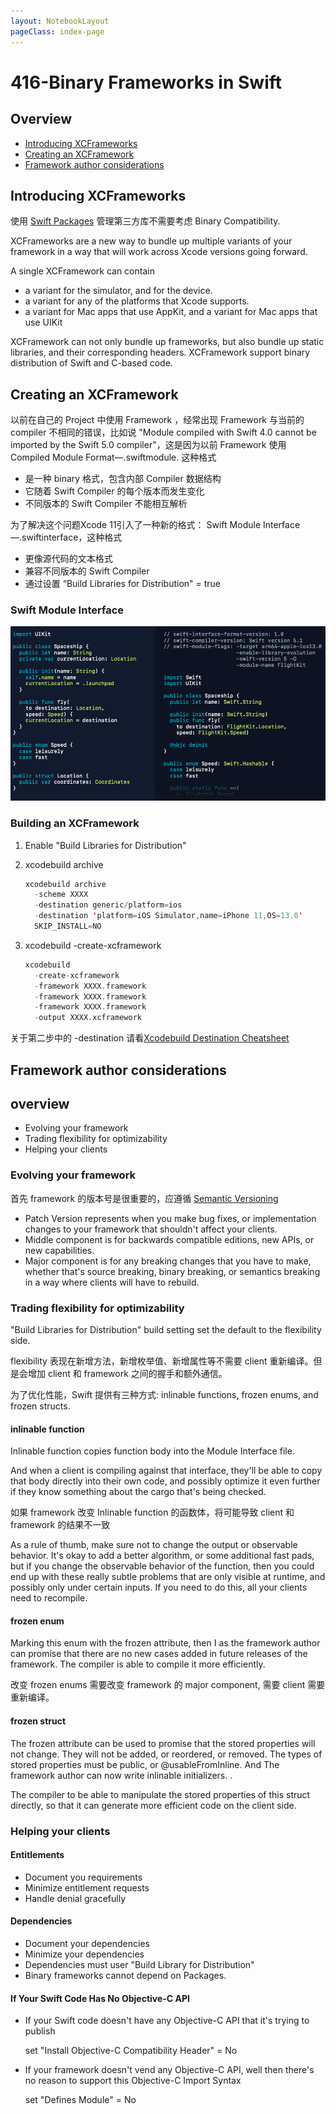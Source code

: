 ```yaml
---
layout: NotebookLayout
pageClass: index-page
---
```

# 416-Binary Frameworks in Swift

## Overview

-   [Introducing XCFrameworks](#introducing-xcframeworks)
-   [Creating an XCFramework](#creating-an-xcframework)
-   [Framework author considerations](#framework-author-considerations)

## Introducing XCFrameworks

使用 [Swift Packages](408-Adopting%20Swift%20Packages%20in%20Xcode.md) 管理第三方库不需要考虑 Binary Compatibility.

XCFrameworks are a new way to bundle up multiple variants of your framework in a way that will work across Xcode versions going forward.

A single XCFramework can contain 

-   a variant for the simulator, and for the device.
-   a variant for any of the platforms that Xcode supports.
-   a variant for Mac apps that use AppKit, and a variant for Mac apps that use UIKit

XCFramework can not only  bundle up frameworks, but also bundle up static libraries, and their corresponding headers.  XCFramework support binary distribution of Swift and C-based code.

## Creating an XCFramework

以前在自己的 Project 中使用 Framework ，经常出现 Framework 与当前的 compiler 不相同的错误，比如说 "Module compiled with Swift 4.0 cannot be imported by the Swift 5.0 compiler"，这是因为以前 Framework 使用 Compiled Module Format—.swiftmodule. 这种格式

-   是一种 binary 格式，包含内部 Compiler 数据结构
-   它随着 Swift Compiler 的每个版本而发生变化
-   不同版本的 Swift Compiler 不能相互解析

为了解决这个问题Xcode 11引入了一种新的格式： Swift Module Interface—.swiftinterface，这种格式

-   更像源代码的文本格式
-   兼容不同版本的 Swift Compiler
-   通过设置 “Build Libraries for Distribution" = true

### Swift Module Interface

![](../screenshots/416-1.png)

### Building an XCFramework

1.  Enable "Build Libraries for Distribution"

2. xcodebuild archive

    ```swift
    xcodebuild archive 
      -scheme XXXX 
      -destination generic/platform=ios 
      -destination 'platform=iOS Simulator,name=iPhone 11,OS=13.0' 
      SKIP_INSTALL=NO
    ```

3. xcodebuild -create-xcframework

    ```swift
    xcodebuild 
      -create-xcframework 
      -framework XXXX.framework 
      -framework XXXX.framework 
      -framework XXXX.framework 
      -output XXXX.xcframework
    ```

关于第二步中的 -destination 请看[Xcodebuild Destination Cheatsheet](https://www.mokacoding.com/blog/xcodebuild-destination-options/)

## Framework author considerations

## overview

-   Evolving your framework
-   Trading flexibility for optimizability
-   Helping your clients

### Evolving your framework

首先 framework 的版本号是很重要的，应遵循 [Semantic Versioning](https://semver.org/)

-   Patch Version represents when you make bug fixes, or implementation changes to your framework that shouldn't affect your clients. 
-   Middle component is for backwards compatible editions, new APIs, or new capabilities. 
-   Major component is for any breaking changes that you have to make, whether that's source breaking, binary breaking, or semantics breaking in a way where clients will have to rebuild.

### Trading flexibility for optimizability

"Build Libraries for Distribution" build setting set the default to the flexibility side.

flexibility 表现在新增方法，新增枚举值、新增属性等不需要 client 重新编译。但是会增加 client 和 framework 之间的握手和额外通信。

为了优化性能，Swift 提供有三种方式: inlinable functions, frozen enums, and frozen structs.

#### inlinable function

Inlinable function copies function body into the Module Interface file.

And when a client is compiling against that interface, they'll be able to copy that body directly into their own code, and possibly optimize it even further if they know something about the cargo that's being checked.

如果 framework 改变 Inlinable function 的函数体，将可能导致 client 和 framework 的结果不一致

As a rule of thumb, make sure not to change the output or observable behavior. It's okay to add a better algorithm, or some additional fast pads, but if you change the observable behavior of the function, then you could end up with these really subtle problems that are only visible at runtime, and possibly only under certain inputs. If you need to do this, all your clients need to recompile.

#### frozen enum

Marking this enum with the frozen attribute, then I as the framework author can promise that there are no new cases added in future releases of the framework. The compiler is able to compile it more efficiently.

改变 frozen enums 需要改变 framework 的 major component, 需要 client 需要重新编译。

#### frozen struct

The frozen attribute can be used to promise that the stored properties will not change. They will not be added, or reordered, or removed. The types of stored properties must be public, or @usableFromInline.  And The framework author can now write inlinable initializers. .

The compiler to be able to manipulate the stored properties of this struct directly, so that it can generate more efficient code on the client side.

### Helping your clients

#### Entitlements

-   Document you requirements
-   Minimize entitlement requests
-   Handle denial gracefully

####  Dependencies

-   Document your dependencies
-   Minimize your dependencies
-   Dependencies must user "Build Library for Distribution"
-   Binary frameworks cannot depend on Packages. 

#### If Your Swift Code Has No Objective-C API

-   If your Swift code doesn't have any Objective-C API that it's trying to publish

    set "Install Objective-C Compatibility Header" = No

- If your framework doesn't vend any Objective-C API, well then there's no reason to support this Objective-C Import Syntax

    set "Defines Module" = No



